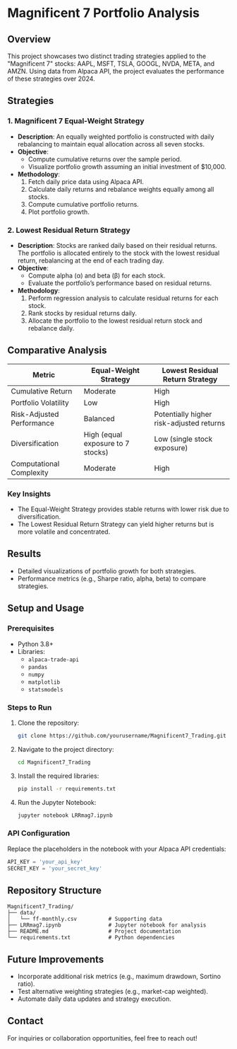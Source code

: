 # Magnificent 7 Portfolio Analysis

## Overview
This project showcases two distinct trading strategies applied to the "Magnificent 7" stocks: AAPL, MSFT, TSLA, GOOGL, NVDA, META, and AMZN. Using data from Alpaca API, the project evaluates the performance of these strategies over 2024.

## Strategies

### 1. Magnificent 7 Equal-Weight Strategy
- **Description**: An equally weighted portfolio is constructed with daily rebalancing to maintain equal allocation across all seven stocks.
- **Objective**:
  - Compute cumulative returns over the sample period.
  - Visualize portfolio growth assuming an initial investment of $10,000.
- **Methodology**:
  1. Fetch daily price data using Alpaca API.
  2. Calculate daily returns and rebalance weights equally among all stocks.
  3. Compute cumulative portfolio returns.
  4. Plot portfolio growth.

### 2. Lowest Residual Return Strategy
- **Description**: Stocks are ranked daily based on their residual returns. The portfolio is allocated entirely to the stock with the lowest residual return, rebalancing at the end of each trading day.
- **Objective**:
  - Compute alpha (α) and beta (β) for each stock.
  - Evaluate the portfolio’s performance based on residual returns.
- **Methodology**:
  1. Perform regression analysis to calculate residual returns for each stock.
  2. Rank stocks by residual returns daily.
  3. Allocate the portfolio to the lowest residual return stock and rebalance daily.

## Comparative Analysis

| Metric                        | Equal-Weight Strategy            | Lowest Residual Return Strategy |
|-------------------------------|-----------------------------------|---------------------------------|
| Cumulative Return             | Moderate                         | High                            |
| Portfolio Volatility          | Low                              | High                            |
| Risk-Adjusted Performance     | Balanced                         | Potentially higher risk-adjusted returns |
| Diversification               | High (equal exposure to 7 stocks)| Low (single stock exposure)     |
| Computational Complexity      | Moderate                         | High                            |

### Key Insights
- The Equal-Weight Strategy provides stable returns with lower risk due to diversification.
- The Lowest Residual Return Strategy can yield higher returns but is more volatile and concentrated.

## Results
- Detailed visualizations of portfolio growth for both strategies.
- Performance metrics (e.g., Sharpe ratio, alpha, beta) to compare strategies.

## Setup and Usage

### Prerequisites
- Python 3.8+
- Libraries:
  - `alpaca-trade-api`
  - `pandas`
  - `numpy`
  - `matplotlib`
  - `statsmodels`

### Steps to Run
1. Clone the repository:
   ```bash
   git clone https://github.com/yourusername/Magnificent7_Trading.git
   ```
2. Navigate to the project directory:
   ```bash
   cd Magnificent7_Trading
   ```
3. Install the required libraries:
   ```bash
   pip install -r requirements.txt
   ```
4. Run the Jupyter Notebook:
   ```bash
   jupyter notebook LRRmag7.ipynb
   ```

### API Configuration
Replace the placeholders in the notebook with your Alpaca API credentials:
```python
API_KEY = 'your_api_key'
SECRET_KEY = 'your_secret_key'
```

## Repository Structure
```
Magnificent7_Trading/
├── data/
│   └── ff-monthly.csv          # Supporting data
├── LRRmag7.ipynb               # Jupyter notebook for analysis
├── README.md                   # Project documentation
└── requirements.txt            # Python dependencies
```

## Future Improvements
- Incorporate additional risk metrics (e.g., maximum drawdown, Sortino ratio).
- Test alternative weighting strategies (e.g., market-cap weighted).
- Automate daily data updates and strategy execution.

## Contact
For inquiries or collaboration opportunities, feel free to reach out!


